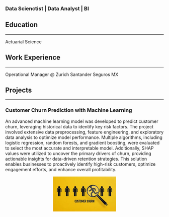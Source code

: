 ### Data Scienctist | Data Analyst | BI

## **Education**
--------------------------------------------------------------------------------
Actuarial Science

## **Work Experience**
--------------------------------------------------------------------------------
Operational Manager @ Zurich Santander Seguros MX

## **Projects**
--------------------------------------------------------------------------------
### Customer Churn Prediction with Machine Learning

An advanced machine learning model was developed to predict customer churn, leveraging historical data to identify key risk factors. The project involved extensive data preprocessing, feature engineering, and exploratory data analysis to optimize model performance. Multiple algorithms, including logistic regression, random forests, and gradient boosting, were evaluated to select the most accurate and interpretable model. Additionally, SHAP values were utilized to uncover the primary drivers of churn, providing actionable insights for data-driven retention strategies. This solution enables businesses to proactively identify high-risk customers, optimize engagement efforts, and enhance overall profitability.

<p align="center">
  <img src="churn.jpg" alt="logo" width="200">
</p>
